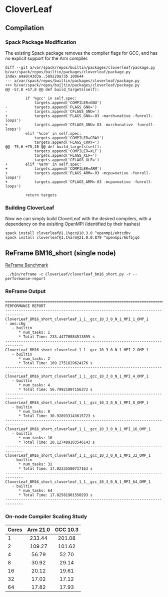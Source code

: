 # CloverLeaf

## Compilation

### Spack Package Modification

The existing Spack package removes the compiler flags for GCC, and has no explicit support for the Arm compiler.

```
diff --git a/var/spack/repos/builtin/packages/cloverleaf/package.py b/var/spack/repos/builtin/packages/cloverleaf/package.py
index a4a0c43d3a..589229a73b 100644
--- a/var/spack/repos/builtin/packages/cloverleaf/package.py
+++ b/var/spack/repos/builtin/packages/cloverleaf/package.py
@@ -57,8 +57,8 @@ def build_targets(self):
 
         if '%gcc' in self.spec:
             targets.append('COMPILER=GNU')
-            targets.append('FLAGS_GNU=')
-            targets.append('CFLAGS_GNU=')
+            targets.append('FLAGS_GNU=-O3 -march=native -funroll-loops')
+            targets.append('CFLAGS_GNU=-O3 -march=native -funroll-loops')
         elif '%cce' in self.spec:
             targets.append('COMPILER=CRAY')
             targets.append('FLAGS_CRAY=')
@@ -75,6 +75,10 @@ def build_targets(self):
             targets.append('COMPILER=XLF')
             targets.append('FLAGS_XLF=')
             targets.append('CFLAGS_XLF=')
+        elif '%arm' in self.spec:
+            targets.append('COMPILER=ARM')
+            targets.append('FLAGS_ARM=-O3 -mcpu=native -funroll-loops')
+            targets.append('CFLAGS_ARM=-O3 -mcpu=native -funroll-loops')
 
         return targets
```

### Building CloverLeaf

Now we can simply build CloverLeaf with the desired compilers, with a dependency on the exisiting OpenMPI (identified by their hashes)

```
spack install cloverleaf@1.1%gcc@10.3.0 ^openmpi/ehtcdbv
spack install cloverleaf@1.1%arm@21.0.0.879 ^openmpi/6bfbjqd
```

## ReFrame BM16_short (single node)

[ReFrame Benchmark](cloverleaf_bm16_short.py)

```
../bin/reframe -c CloverLeaf/cloverleaf_bm16_short.py -r --performance-report
```

### ReFrame Output

```
==============================================================================
PERFORMANCE REPORT
------------------------------------------------------------------------------
CloverLeaf_BM16_short_cloverleaf_1_1__gcc_10_3_0_N_1_MPI_1_OMP_1
- aws:c6g
   - builtin
      * num_tasks: 1
      * Total Time: 233.44770884513855 s
------------------------------------------------------------------------------
CloverLeaf_BM16_short_cloverleaf_1_1__gcc_10_3_0_N_1_MPI_2_OMP_1
   - builtin
      * num_tasks: 2
      * Total Time: 109.2751829624176 s
------------------------------------------------------------------------------
CloverLeaf_BM16_short_cloverleaf_1_1__gcc_10_3_0_N_1_MPI_4_OMP_1
   - builtin
      * num_tasks: 4
      * Total Time: 56.79921007156372 s
------------------------------------------------------------------------------
CloverLeaf_BM16_short_cloverleaf_1_1__gcc_10_3_0_N_1_MPI_8_OMP_1
   - builtin
      * num_tasks: 8
      * Total Time: 30.928933143615723 s
------------------------------------------------------------------------------
CloverLeaf_BM16_short_cloverleaf_1_1__gcc_10_3_0_N_1_MPI_16_OMP_1
   - builtin
      * num_tasks: 16
      * Total Time: 20.127499103546143 s
------------------------------------------------------------------------------
CloverLeaf_BM16_short_cloverleaf_1_1__gcc_10_3_0_N_1_MPI_32_OMP_1
   - builtin
      * num_tasks: 32
      * Total Time: 17.02335500717163 s
------------------------------------------------------------------------------
CloverLeaf_BM16_short_cloverleaf_1_1__gcc_10_3_0_N_1_MPI_64_OMP_1
   - builtin
      * num_tasks: 64
      * Total Time: 17.82581901550293 s
------------------------------------------------------------------------------
```

### On-node Compiler Scaling Study

| Cores | Arm 21.0 | GCC 10.3 |
| ----- |:--------:|:--------:|
| 1     | 233.44   | 201.08   |
| 2     | 109.27   | 101.62   |
| 4     | 56.79    | 52.70    |
| 8     | 30.92    | 29.14    |
| 16    | 20.12    | 19.61    |
| 32    | 17.02    | 17.12    |
| 64    | 17.82    | 17.93    |
